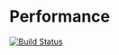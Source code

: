 # Performance

[![Build Status](https://github.com/timholy/Performance.jl/workflows/CI/badge.svg)](https://github.com/timholy/Performance.jl/actions)
